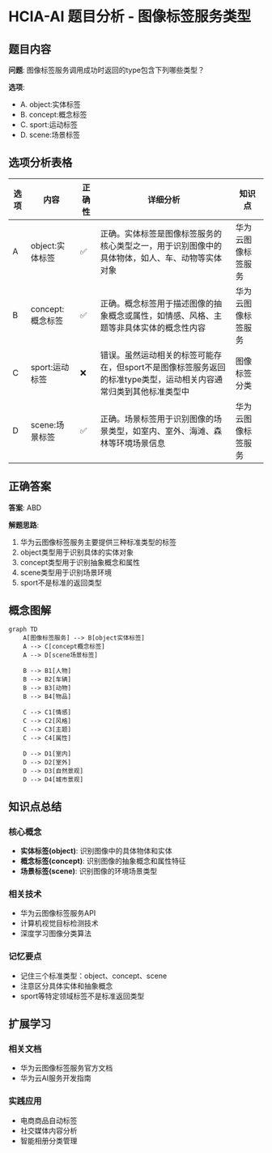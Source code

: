 # HCIA-AI 题目分析 - 图像标签服务类型

## 题目内容

**问题**: 图像标签服务调用成功时返回的type包含下列哪些类型？

**选项**:
- A. object:实体标签
- B. concept:概念标签
- C. sport:运动标签
- D. scene:场景标签

## 选项分析表格

| 选项 | 内容 | 正确性 | 详细分析 | 知识点 |
|------|------|--------|----------|--------|
| A | object:实体标签 | ✅ | 正确。实体标签是图像标签服务的核心类型之一，用于识别图像中的具体物体，如人、车、动物等实体对象 | 华为云图像标签服务 |
| B | concept:概念标签 | ✅ | 正确。概念标签用于描述图像的抽象概念或属性，如情感、风格、主题等非具体实体的概念性内容 | 华为云图像标签服务 |
| C | sport:运动标签 | ❌ | 错误。虽然运动相关的标签可能存在，但sport不是图像标签服务返回的标准type类型，运动相关内容通常归类到其他标准类型中 | 图像标签分类 |
| D | scene:场景标签 | ✅ | 正确。场景标签用于识别图像的场景类型，如室内、室外、海滩、森林等环境场景信息 | 华为云图像标签服务 |

## 正确答案
**答案**: ABD

**解题思路**: 
1. 华为云图像标签服务主要提供三种标准类型的标签
2. object类型用于识别具体的实体对象
3. concept类型用于识别抽象概念和属性
4. scene类型用于识别场景环境
5. sport不是标准的返回类型

## 概念图解

```mermaid
graph TD
    A[图像标签服务] --> B[object实体标签]
    A --> C[concept概念标签]
    A --> D[scene场景标签]
    
    B --> B1[人物]
    B --> B2[车辆]
    B --> B3[动物]
    B --> B4[物品]
    
    C --> C1[情感]
    C --> C2[风格]
    C --> C3[主题]
    C --> C4[属性]
    
    D --> D1[室内]
    D --> D2[室外]
    D --> D3[自然景观]
    D --> D4[城市景观]
```

## 知识点总结

### 核心概念
- **实体标签(object)**: 识别图像中的具体物体和实体
- **概念标签(concept)**: 识别图像的抽象概念和属性特征
- **场景标签(scene)**: 识别图像的环境场景类型

### 相关技术
- 华为云图像标签服务API
- 计算机视觉目标检测技术
- 深度学习图像分类算法

### 记忆要点
- 记住三个标准类型：object、concept、scene
- 注意区分具体实体和抽象概念
- sport等特定领域标签不是标准返回类型

## 扩展学习

### 相关文档
- 华为云图像标签服务官方文档
- 华为云AI服务开发指南

### 实践应用
- 电商商品自动标签
- 社交媒体内容分析
- 智能相册分类管理
